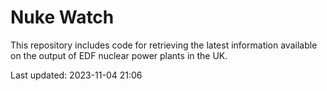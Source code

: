 # Nuke Watch

This repository includes code for retrieving the latest information available on the output of EDF nuclear power plants in the UK.

Last updated: 2023-11-04 21:06